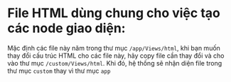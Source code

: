 # File HTML dùng chung cho việc tạo các node giao diện:

Mặc định các file này năm trong thư mục `/app/Views/html`, khi bạn muốn thay đổi cấu trúc HTML cho các file này, hãy copy file cần thay đổi và cho vào thư mục `/custom/Views/html`. Khi đó, hệ thống sẽ nhận diện file trong thư mục `custom` thay vì thư mục `app`

